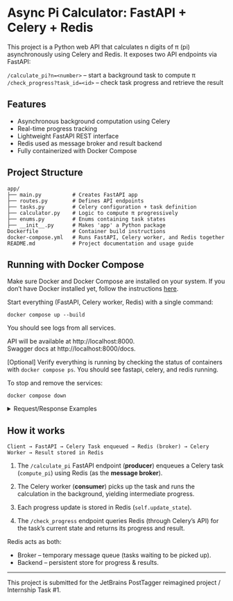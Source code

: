 # Async Pi Calculator: FastAPI + Celery + Redis

This project is a Python web API that calculates n digits of π (pi) asynchronously using Celery and Redis.
It exposes two API endpoints via FastAPI:

`/calculate_pi?n=<number>` – start a background task to compute π <br>
`/check_progress?task_id=<id>` – check task progress and retrieve the result

## Features

- Asynchronous background computation using Celery
- Real-time progress tracking
- Lightweight FastAPI REST interface
- Redis used as message broker and result backend
- Fully containerized with Docker Compose

## Project Structure

```
app/
├── main.py          # Creates FastAPI app
├── routes.py        # Defines API endpoints
├── tasks.py         # Celery configuration + task definition
├── calculator.py    # Logic to compute π progressively
├── enums.py         # Enums containing task states
├── __init__.py      # Makes 'app' a Python package
Dockerfile           # Container build instructions
docker-compose.yml   # Runs FastAPI, Celery worker, and Redis together
README.md            # Project documentation and usage guide
```

## Running with Docker Compose

Make sure Docker and Docker Compose are installed on your system. If you don’t have Docker installed yet, follow the instructions [here](https://docs.docker.com/get-started/get-docker/).

Start everything (FastAPI, Celery worker, Redis) with a single command:

```
docker compose up --build
```

You should see logs from all services.

API will be available at http://localhost:8000.<br>
Swagger docs at http://localhost:8000/docs.

[Optional] Verify everything is running by checking the status of containers with `docker compose ps`. You should see fastapi, celery, and redis running.

To stop and remove the services:

```
docker compose down
```

<details>
<summary> Request/Response Examples</summary>

`GET /calculate_pi`

Example Request:

```
http://localhost:8000/calculate_pi?n=10
```

Example Response:

```
{
  "task_id": "d7eccb93-d06c-4f83-862d-3f14a3cda405"
}
```

`GET /check_progress`
Example Request:

```
http://localhost:8000/check_progress?task_id=d7eccb93-d06c-4f83-862d-3f14a3cda405
```

Example Responses:

- While running:

```
{
  "state": "PROGRESS",
  "progress": 0.25,
  "result": null
}
```

- When finished:

```
{
  "state": "FINISHED",
  "progress": 1.0,
  "result": 3.1415926535
}
```

  </details>

## How it works

```
Client → FastAPI → Celery Task enqueued → Redis (broker) → Celery Worker → Result stored in Redis
```

1. The `/calculate_pi` FastAPI endpoint (**producer**) enqueues a Celery task (`compute_pi`) using Redis (as the **message broker**).

2. The Celery worker (**consumer**) picks up the task and runs the calculation in the background, yielding intermediate progress.

3. Each progress update is stored in Redis (`self.update_state`).

4. The `/check_progress` endpoint queries Redis (through Celery’s API) for the task’s current state and returns its progress and result.

Redis acts as both:

- Broker – temporary message queue (tasks waiting to be picked up). <br>
- Backend – persistent store for progress & results.

---

This project is submitted for the JetBrains PostTagger reimagined project / Internship Task #1.
